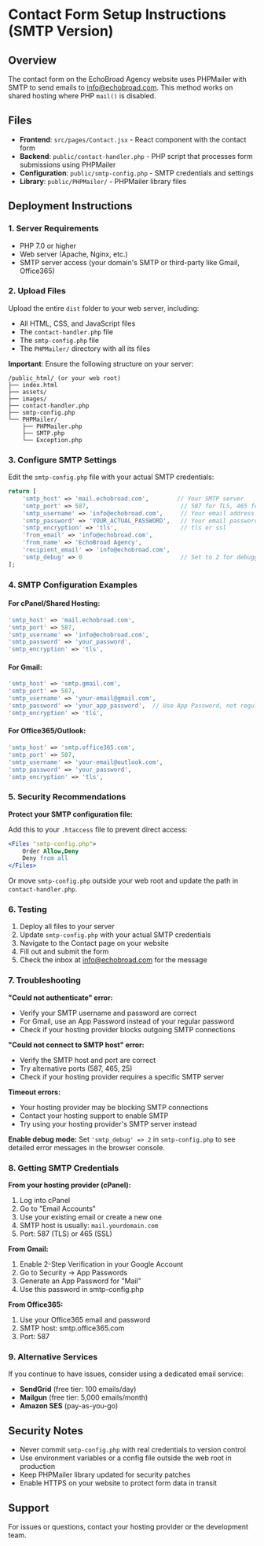 # Contact Form Setup Instructions (SMTP Version)

## Overview
The contact form on the EchoBroad Agency website uses PHPMailer with SMTP to send emails to info@echobroad.com. This method works on shared hosting where PHP `mail()` is disabled.

## Files
- **Frontend**: `src/pages/Contact.jsx` - React component with the contact form
- **Backend**: `public/contact-handler.php` - PHP script that processes form submissions using PHPMailer
- **Configuration**: `public/smtp-config.php` - SMTP credentials and settings
- **Library**: `public/PHPMailer/` - PHPMailer library files

## Deployment Instructions

### 1. Server Requirements
- PHP 7.0 or higher
- Web server (Apache, Nginx, etc.)
- SMTP server access (your domain's SMTP or third-party like Gmail, Office365)

### 2. Upload Files
Upload the entire `dist` folder to your web server, including:
- All HTML, CSS, and JavaScript files
- The `contact-handler.php` file
- The `smtp-config.php` file
- The `PHPMailer/` directory with all its files

**Important**: Ensure the following structure on your server:
```
/public_html/ (or your web root)
├── index.html
├── assets/
├── images/
├── contact-handler.php
├── smtp-config.php
└── PHPMailer/
    ├── PHPMailer.php
    ├── SMTP.php
    └── Exception.php
```

### 3. Configure SMTP Settings

Edit the `smtp-config.php` file with your actual SMTP credentials:

```php
return [
    'smtp_host' => 'mail.echobroad.com',        // Your SMTP server
    'smtp_port' => 587,                          // 587 for TLS, 465 for SSL
    'smtp_username' => 'info@echobroad.com',     // Your email address
    'smtp_password' => 'YOUR_ACTUAL_PASSWORD',   // Your email password
    'smtp_encryption' => 'tls',                  // tls or ssl
    'from_email' => 'info@echobroad.com',
    'from_name' => 'EchoBroad Agency',
    'recipient_email' => 'info@echobroad.com',
    'smtp_debug' => 0                            // Set to 2 for debugging
];
```

### 4. SMTP Configuration Examples

#### For cPanel/Shared Hosting:
```php
'smtp_host' => 'mail.echobroad.com',
'smtp_port' => 587,
'smtp_username' => 'info@echobroad.com',
'smtp_password' => 'your_password',
'smtp_encryption' => 'tls',
```

#### For Gmail:
```php
'smtp_host' => 'smtp.gmail.com',
'smtp_port' => 587,
'smtp_username' => 'your-email@gmail.com',
'smtp_password' => 'your_app_password',  // Use App Password, not regular password
'smtp_encryption' => 'tls',
```

#### For Office365/Outlook:
```php
'smtp_host' => 'smtp.office365.com',
'smtp_port' => 587,
'smtp_username' => 'your-email@outlook.com',
'smtp_password' => 'your_password',
'smtp_encryption' => 'tls',
```

### 5. Security Recommendations

**Protect your SMTP configuration file:**

Add this to your `.htaccess` file to prevent direct access:
```apache
<Files "smtp-config.php">
    Order Allow,Deny
    Deny from all
</Files>
```

Or move `smtp-config.php` outside your web root and update the path in `contact-handler.php`.

### 6. Testing

1. Deploy all files to your server
2. Update `smtp-config.php` with your actual SMTP credentials
3. Navigate to the Contact page on your website
4. Fill out and submit the form
5. Check the inbox at info@echobroad.com for the message

### 7. Troubleshooting

**"Could not authenticate" error:**
- Verify your SMTP username and password are correct
- For Gmail, use an App Password instead of your regular password
- Check if your hosting provider blocks outgoing SMTP connections

**"Could not connect to SMTP host" error:**
- Verify the SMTP host and port are correct
- Try alternative ports (587, 465, 25)
- Check if your hosting provider requires a specific SMTP server

**Timeout errors:**
- Your hosting provider may be blocking SMTP connections
- Contact your hosting support to enable SMTP
- Try using your hosting provider's SMTP server instead

**Enable debug mode:**
Set `'smtp_debug' => 2` in `smtp-config.php` to see detailed error messages in the browser console.

### 8. Getting SMTP Credentials

**From your hosting provider (cPanel):**
1. Log into cPanel
2. Go to "Email Accounts"
3. Use your existing email or create a new one
4. SMTP host is usually: `mail.yourdomain.com`
5. Port: 587 (TLS) or 465 (SSL)

**From Gmail:**
1. Enable 2-Step Verification in your Google Account
2. Go to Security → App Passwords
3. Generate an App Password for "Mail"
4. Use this password in smtp-config.php

**From Office365:**
1. Use your Office365 email and password
2. SMTP host: smtp.office365.com
3. Port: 587

### 9. Alternative Services

If you continue to have issues, consider using a dedicated email service:
- **SendGrid** (free tier: 100 emails/day)
- **Mailgun** (free tier: 5,000 emails/month)
- **Amazon SES** (pay-as-you-go)

## Security Notes
- Never commit `smtp-config.php` with real credentials to version control
- Use environment variables or a config file outside the web root in production
- Keep PHPMailer library updated for security patches
- Enable HTTPS on your website to protect form data in transit

## Support
For issues or questions, contact your hosting provider or the development team.


